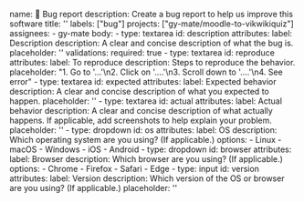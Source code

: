 name: 🐛 Bug report
description: Create a bug report to help us improve this software
title: ''
labels: ["bug"]
projects: ["gy-mate/moodle-to-vikwikiquiz"]
assignees:
    - gy-mate
body:
    - type: textarea
        id: description
        attributes:
            label: Description
            description: A clear and concise description of what the bug is.
            placeholder: ''
        validations:
            required: true
    - type: textarea
        id: reproduce
        attributes:
            label: To reproduce
            description: Steps to reproduce the behavior.
            placeholder: "1. Go to '...'\n2. Click on '....'\n3. Scroll down to '....'\n4. See error"
    - type: textarea
        id: expected
        attributes:
            label: Expected behavior
            description: A clear and concise description of what you expected to happen.
            placeholder: ''
    - type: textarea
        id: actual
        attributes:
            label: Actual behavior
            description: A clear and concise description of what actually happens. If applicable, add screenshots to help explain your problem.
            placeholder: ''
    - type: dropdown
        id: os
        attributes:
            label: OS
            description: Which operating system are you using? (If applicable.)
            options:
                - Linux
                - macOS
                - Windows
                - iOS
                - Android
    - type: dropdown
        id: browser
        attributes:
            label: Browser
            description: Which browser are you using? (If applicable.)
            options:
                - Chrome
                - Firefox
                - Safari
                - Edge
    - type: input
        id: version
        attributes:
            label: Version
            description: Which version of the OS or browser are you using? (If applicable.)
            placeholder: ''
